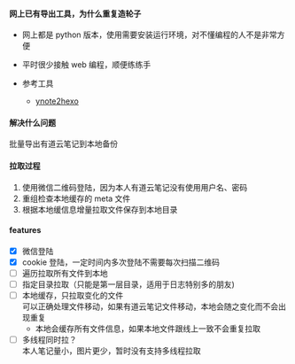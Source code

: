 #### 网上已有导出工具，为什么重复造轮子

- 网上都是 python 版本，使用需要安装运行环境，对不懂编程的人不是非常方便
- 平时很少接触 web 编程，顺便练练手

- 参考工具
  - [ynote2hexo](https://github.com/liuyi12138/ynote2hexo)

#### 解决什么问题

批量导出有道云笔记到本地备份

#### 拉取过程

1. 使用微信二维码登陆，因为本人有道云笔记没有使用用户名、密码
2. 重组检查本地缓存的 meta 文件
3. 根据本地缓信息增量拉取文件保存到本地目录

#### features

- [x] 微信登陆
- [x] cookie 登陆，一定时间内多次登陆不需要每次扫描二维码
- [ ] 遍历拉取所有文件到本地
- [ ] 指定目录拉取（只能是第一层目录，适用于日志特别多的朋友)
- [ ] 本地缓存，只拉取变化的文件  
       可以正确处理文件移动，如果有道云笔记文件移动，本地会随之变化而不会出现重复
  - 本地会缓存所有文件信息，如果本地文件跟线上一致不会重复拉取
- [ ] 多线程同时拉？  
       本人笔记量小，图片更少，暂时没有支持多线程拉取
